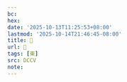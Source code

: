 ```yaml
---
bc:
hex:
date: '2025-10-13T11:25:53+08:00'
lastmod: '2025-10-14T21:46:45-08:00'
title: 󰊾
url: 󰊾
tags: [東]
src: DCCV
note:
---
```

